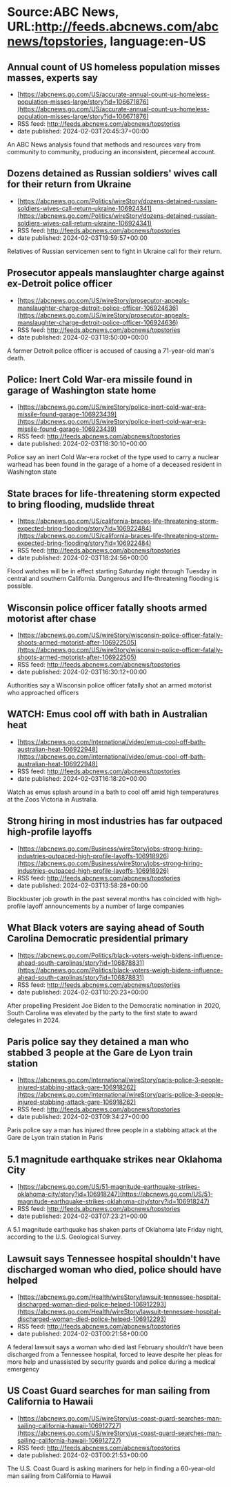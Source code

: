 # Source:ABC News, URL:http://feeds.abcnews.com/abcnews/topstories, language:en-US

## Annual count of US homeless population misses masses, experts say
 - [https://abcnews.go.com/US/accurate-annual-count-us-homeless-population-misses-large/story?id=106671876](https://abcnews.go.com/US/accurate-annual-count-us-homeless-population-misses-large/story?id=106671876)
 - RSS feed: http://feeds.abcnews.com/abcnews/topstories
 - date published: 2024-02-03T20:45:37+00:00

An ABC News analysis found that methods and resources vary from community to community, producing an inconsistent, piecemeal account.

## Dozens detained as Russian soldiers' wives call for their return from Ukraine
 - [https://abcnews.go.com/Politics/wireStory/dozens-detained-russian-soldiers-wives-call-return-ukraine-106924341](https://abcnews.go.com/Politics/wireStory/dozens-detained-russian-soldiers-wives-call-return-ukraine-106924341)
 - RSS feed: http://feeds.abcnews.com/abcnews/topstories
 - date published: 2024-02-03T19:59:57+00:00

Relatives of Russian servicemen sent to fight in Ukraine call for their return.

## Prosecutor appeals manslaughter charge against ex-Detroit police officer
 - [https://abcnews.go.com/US/wireStory/prosecutor-appeals-manslaughter-charge-detroit-police-officer-106924636](https://abcnews.go.com/US/wireStory/prosecutor-appeals-manslaughter-charge-detroit-police-officer-106924636)
 - RSS feed: http://feeds.abcnews.com/abcnews/topstories
 - date published: 2024-02-03T19:50:00+00:00

A former Detroit police officer is accused of causing a 71-year-old man's death.

## Police: Inert Cold War-era missile found in garage of Washington state home
 - [https://abcnews.go.com/US/wireStory/police-inert-cold-war-era-missile-found-garage-106923439](https://abcnews.go.com/US/wireStory/police-inert-cold-war-era-missile-found-garage-106923439)
 - RSS feed: http://feeds.abcnews.com/abcnews/topstories
 - date published: 2024-02-03T18:30:10+00:00

Police say an inert Cold War-era rocket of the type used to carry a nuclear warhead has been found in the garage of a home of a deceased resident in Washington state

## State braces for life-threatening storm expected to bring flooding, mudslide threat
 - [https://abcnews.go.com/US/california-braces-life-threatening-storm-expected-bring-flooding/story?id=106922484](https://abcnews.go.com/US/california-braces-life-threatening-storm-expected-bring-flooding/story?id=106922484)
 - RSS feed: http://feeds.abcnews.com/abcnews/topstories
 - date published: 2024-02-03T18:24:56+00:00

Flood watches will be in effect starting Saturday night through Tuesday in central and southern California. Dangerous and life-threatening flooding is possible.

## Wisconsin police officer fatally shoots armed motorist after chase
 - [https://abcnews.go.com/US/wireStory/wisconsin-police-officer-fatally-shoots-armed-motorist-after-106922505](https://abcnews.go.com/US/wireStory/wisconsin-police-officer-fatally-shoots-armed-motorist-after-106922505)
 - RSS feed: http://feeds.abcnews.com/abcnews/topstories
 - date published: 2024-02-03T16:30:12+00:00

Authorities say a Wisconsin police officer fatally shot an armed motorist who approached officers

## WATCH:  Emus cool off with bath in Australian heat
 - [https://abcnews.go.com/International/video/emus-cool-off-bath-australian-heat-106922948](https://abcnews.go.com/International/video/emus-cool-off-bath-australian-heat-106922948)
 - RSS feed: http://feeds.abcnews.com/abcnews/topstories
 - date published: 2024-02-03T16:18:20+00:00

Watch as emus splash around in a bath to cool off amid high temperatures at the Zoos Victoria in Australia.

## Strong hiring in most industries has far outpaced high-profile layoffs
 - [https://abcnews.go.com/Business/wireStory/jobs-strong-hiring-industries-outpaced-high-profile-layoffs-106918926](https://abcnews.go.com/Business/wireStory/jobs-strong-hiring-industries-outpaced-high-profile-layoffs-106918926)
 - RSS feed: http://feeds.abcnews.com/abcnews/topstories
 - date published: 2024-02-03T13:58:28+00:00

Blockbuster job growth in the past several months has coincided with high-profile layoff announcements by a number of large companies

## What Black voters are saying ahead of South Carolina Democratic presidential primary
 - [https://abcnews.go.com/Politics/black-voters-weigh-bidens-influence-ahead-south-carolinas/story?id=106878831](https://abcnews.go.com/Politics/black-voters-weigh-bidens-influence-ahead-south-carolinas/story?id=106878831)
 - RSS feed: http://feeds.abcnews.com/abcnews/topstories
 - date published: 2024-02-03T10:20:23+00:00

After propelling President Joe Biden to the Democratic nomination in 2020, South Carolina was elevated by the party to the first state to award delegates in 2024.

## Paris police say they detained a man who stabbed 3 people at the Gare de Lyon train station
 - [https://abcnews.go.com/International/wireStory/paris-police-3-people-injured-stabbing-attack-gare-106918262](https://abcnews.go.com/International/wireStory/paris-police-3-people-injured-stabbing-attack-gare-106918262)
 - RSS feed: http://feeds.abcnews.com/abcnews/topstories
 - date published: 2024-02-03T09:34:27+00:00

Paris police say a man has injured three people in a stabbing attack at the Gare de Lyon train station in Paris

## 5.1 magnitude earthquake strikes near Oklahoma City
 - [https://abcnews.go.com/US/51-magnitude-earthquake-strikes-oklahoma-city/story?id=106918247](https://abcnews.go.com/US/51-magnitude-earthquake-strikes-oklahoma-city/story?id=106918247)
 - RSS feed: http://feeds.abcnews.com/abcnews/topstories
 - date published: 2024-02-03T07:23:21+00:00

A 5.1 magnitude earthquake has shaken parts of Oklahoma late Friday night, according to the U.S. Geological Survey.

## Lawsuit says Tennessee hospital shouldn't have discharged woman who died, police should have helped
 - [https://abcnews.go.com/Health/wireStory/lawsuit-tennessee-hospital-discharged-woman-died-police-helped-106912293](https://abcnews.go.com/Health/wireStory/lawsuit-tennessee-hospital-discharged-woman-died-police-helped-106912293)
 - RSS feed: http://feeds.abcnews.com/abcnews/topstories
 - date published: 2024-02-03T00:21:58+00:00

A federal lawsuit says a woman who died last February shouldn&rsquo;t have been discharged from a Tennessee hospital, forced to leave despite her pleas for more help and unassisted by security guards and police during a medical emergency

## US Coast Guard searches for man sailing from California to Hawaii
 - [https://abcnews.go.com/US/wireStory/us-coast-guard-searches-man-sailing-california-hawaii-106912727](https://abcnews.go.com/US/wireStory/us-coast-guard-searches-man-sailing-california-hawaii-106912727)
 - RSS feed: http://feeds.abcnews.com/abcnews/topstories
 - date published: 2024-02-03T00:21:53+00:00

The U.S. Coast Guard is asking mariners for help in finding a 60-year-old man sailing from California to Hawaii

